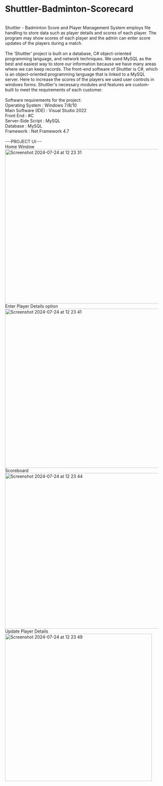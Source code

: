 # Shuttler-Badminton-Scorecard

<br>
<div>Shuttler - Badminton Score and Player Management System employs file handling to
store data such as player details and scores of each player. The program may show
scores of each player and the admin can enter score updates of the players during a
match.</div>
<br>
<div>The ‘Shuttler’ project is built on a database, C# object-oriented programming language,
and network techniques. We used MySQL as the best and easiest way to store our
information because we have many areas where we can keep records. The front-end
software of Shuttler is C#, which is an object-oriented programming language that is
linked to a MySQL server. Here to increase the scores of the players we used user
controls in windows forms. Shuttler's necessary modules and features are custom-built
to meet the requirements of each customer.</div>
<br>
Software requirements for the project:<br>
Operating System : Windows 7/8/10<br>
Main Software (IDE) : Visual Studio 2022 <br>
Front End : #C <br>
Server-Side Script : MySQL <br>
Database : MySQL <br>
Framework : Net Framework 4.7 <br>
<br>
---PROJECT UI--- <br>
<div>Home Window</div>
<img width="507" alt="Screenshot 2024-07-24 at 12 23 31" src="https://github.com/user-attachments/assets/5d6947b5-dd6f-4e04-a94a-187fd4248139">
<br>
<div>Enter Player Details option</div>
<img width="523" alt="Screenshot 2024-07-24 at 12 23 41" src="https://github.com/user-attachments/assets/8df07f97-a401-4b42-b393-ef33168c27c6">
<br>
<div>Scoreboard</div>
<img width="511" alt="Screenshot 2024-07-24 at 12 23 44" src="https://github.com/user-attachments/assets/76f15a04-b1f3-4570-9719-618b307998d1">
<br>
<div>Update Player Details</div>
<img width="484" alt="Screenshot 2024-07-24 at 12 23 49" src="https://github.com/user-attachments/assets/3a3592a8-97a0-4dfa-b795-3f486d1399ce">
